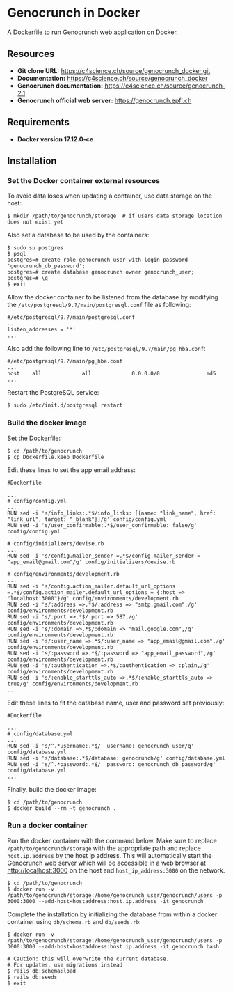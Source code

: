 Genocrunch in Docker
====================

A Dockerfile to run Genocrunch web application on Docker.

## Resources

- **Git clone URL:** <https://c4science.ch/source/genocrunch_docker.git>
- **Documentation:** <https://c4science.ch/source/genocrunch_docker>
- **Genocrunch documentation:** <https://c4science.ch/source/genocrunch-2.1>
- **Genocrunch official web server:** <https://genocrunch.epfl.ch>

## Requirements

- **Docker version 17.12.0-ce**

## Installation

### Set the Docker container external resources

To avoid data loses when updating a container, use data storage on the host:

```
$ mkdir /path/to/genocrunch/storage  # if users data storage location does not exist yet
```

Also set a database to be used by the containers:

```
$ sudo su postgres
$ psql
postgres=# create role genocrunch_user with login password 'genocrunch_db_password';
postgres=# create database genocrunch owner genocrunch_user;
postgres=# \q
$ exit
```

Allow the docker container to be listened from the database by modifying the `/etc/postgresql/9.?/main/postgresql.conf` file as following:

```
#/etc/postgresql/9.?/main/postgresql.conf 
...
listen_addresses = '*'
...
```

Also add the following line to `/etc/postgresql/9.?/main/pg_hba.conf`:

```
#/etc/postgresql/9.?/main/pg_hba.conf 
...
host    all             all             0.0.0.0/0               md5 
...
```

Restart the PostgreSQL service:

```
$ sudo /etc/init.d/postgresql restart
```

### Build the docker image

Set the Dockerfile:

```
$ cd /path/to/genocrunch
$ cp Dockerfile.keep Dockerfile
```

Edit these lines to set the app email address:

```
#Dockerfile

...
# config/config.yml
...
RUN sed -i 's/info_links:.*$/info_links: [{name: "link_name", href: "link_url", target: "_blank"}]/g' config/config.yml
RUN sed -i 's/user_confirmable:.*$/user_confirmable: false/g' config/config.yml

# config/initializers/devise.rb
...
RUN sed -i 's/config.mailer_sender =.*$/config.mailer_sender = "app_email@gmail.com"/g' config/initializers/devise.rb

# config/environments/development.rb
...
RUN sed -i 's/config.action_mailer.default_url_options =.*$/config.action_mailer.default_url_options = {:host => "localhost:3000"}/g' config/environments/development.rb
RUN sed -i 's/:address =>.*$/:address => "smtp.gmail.com",/g' config/environments/development.rb
RUN sed -i 's/:port =>.*$/:port => 587,/g' config/environments/development.rb
RUN sed -i 's/:domain =>.*$/:domain => "mail.google.com",/g' config/environments/development.rb
RUN sed -i 's/:user_name =>.*$/:user_name => "app_email@gmail.com",/g' config/environments/development.rb
RUN sed -i 's/:password =>.*$/:password => "app_email_password",/g' config/environments/development.rb
RUN sed -i 's/:authentication =>.*$/:authentication => :plain,/g' config/environments/development.rb
RUN sed -i 's/:enable_starttls_auto =>.*$/:enable_starttls_auto => true/g' config/environments/development.rb
...
```

Edit these lines to fit the database name, user and password set previously:

```
#Dockerfile

...
# config/database.yml
...
RUN sed -i 's/^.*username:.*$/  username: genocrunch_user/g' config/database.yml
RUN sed -i 's/database:.*$/database: genocrunch/g' config/database.yml
RUN sed -i 's/^.*password:.*$/  password: genocrunch_db_password/g' config/database.yml
...
```

Finally, build the docker image:

```
$ cd /path/to/genocrunch
$ docker build --rm -t genocrunch .
```

### Run a docker container

Run the docker container with the command below. Make sure to replace `/path/to/genocrunch/storage` with the appropriate path and replace `host.ip.address` by the host ip address.
This will automatically start the Genocrunch web server which will be accessible in a web browser at <http://localhost:3000> on the host and `host_ip_address:3000` on the network.

```
$ cd /path/to/genocrunch
$ docker run -v /path/to/genocrunch/storage:/home/genocrunch_user/genocrunch/users -p 3000:3000 --add-host=hostaddress:host.ip.address -it genocrunch
```

Complete the installation by initializing the database from within a docker container using `db/schema.rb` and `db/seeds.rb`:

```
$ docker run -v /path/to/genocrunch/storage:/home/genocrunch_user/genocrunch/users -p 3000:3000 --add-host=hostaddress:host.ip.address -it genocrunch bash

# Caution: this will overwrite the current database.
# For updates, use migrations instead
$ rails db:schema:load
$ rails db:seeds
$ exit
```
